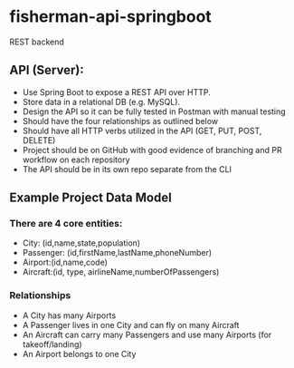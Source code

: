 # fisherman-api-springboot
REST backend 

## API (Server):
- Use Spring Boot to expose a REST API over HTTP.
- Store data in a relational DB (e.g. MySQL).
- Design the API so it can be fully tested in Postman with manual testing
- Should have the four relationships as outlined below
- Should have all HTTP verbs utilized in the API (GET, PUT, POST, DELETE)
- Project should be on GitHub with good evidence of branching and PR workflow on each repository
- The API should be in its own repo separate from the CLI

## Example Project Data Model

### There are 4 core entities:

- City: (id,name,state,population)
- Passenger: (id,firstName,lastName,phoneNumber)
- Airport:(id,name,code)
- Aircraft:(id, type, airlineName,numberOfPassengers)

### Relationships
- A City has many Airports
- A Passenger lives in one City and can fly on many Aircraft
- An Aircraft can carry many Passengers and use many Airports (for takeoff/landing)
- An Airport belongs to one City
